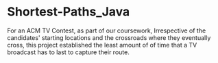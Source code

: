 # Shortest-Paths_Java

For an ACM TV Contest, as part of our coursework, Irrespective of the candidates' starting locations and the crossroads where they eventually cross, 
this project established the least amount of of time that a TV broadcast has to last to capture their route.
